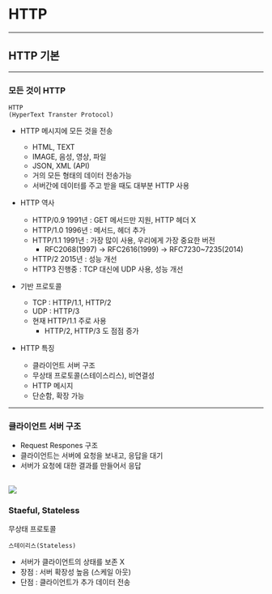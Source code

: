 # HTTP
---
## HTTP 기본
---
### 모든 것이 HTTP
```
HTTP
(HyperText Transter Protocol)
```

- HTTP 메시지에 모든 것을 전송
    - HTML, TEXT
    - IMAGE, 음성, 영상, 파일
    - JSON, XML (API)
    - 거의 모든 형태의 데이터 전송가능
    - 서버간에 데이터를 주고 받을 때도 대부분 HTTP 사용

- HTTP 역사
    - HTTP/0.9 1991년 : GET 메서드만 지원, HTTP 헤더 X
    - HTTP/1.0 1996년 : 메서드, 헤더 추가
    - HTTP/1.1 1991년 : 가장 많이 사용, 우리에게 가장 중요한 버전
        - RFC2068(1997) -> RFC2616(1999) -> RFC7230~7235(2014)
    - HTTP/2 2015년 : 성능 개선
    - HTTP3 진행중 : TCP 대신에 UDP 사용, 성능 개선

- 기반 프로토콜
    - TCP : HTTP/1.1, HTTP/2
    - UDP : HTTP/3
    - 현재 HTTP/1.1 주로 사용
        - HTTP/2, HTTP/3 도 점점 증가

- HTTP 특징
    - 클라이언트 서버 구조
    - 무상태 프로토콜(스테이스리스), 비연결성
    - HTTP 메시지
    - 단순함, 확장 가능

---
### 클라이언트 서버 구조
- Request Respones 구조
- 클라이언트는 서버에 요청을 보내고, 응답을 대기
- 서버가 요청에 대한 결과를 만들어서 응답

![](https://encrypted-tbn0.gstatic.com/images?q=tbn:ANd9GcQWvPggp4zgpYlZ6pWZNT-C7AxSmPazL0XeOw&usqp=CAU)
---
### Staeful, Stateless
무상태 프로토콜
```
스테이리스(Stateless)
```
- 서버가 클라이언트의 상태를 보존 X
- 장점 : 서버 확장성 높음 (스케일 아웃)
- 단점 : 클라이언트가 추가 데이터 전송